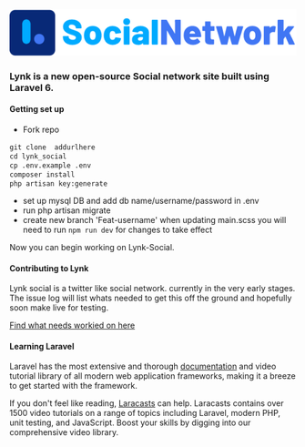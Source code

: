 ![Alt text](public/assets/img/lynk_logo_trans.png?raw=true "Lynk Logo")

### Lynk is a new open-source Social network site built using Laravel 6.

#### Getting set up

* Fork repo

```shell
git clone  addurlhere
cd lynk_social
cp .env.example .env
composer install
php artisan key:generate
```

* set up mysql DB and add db name/username/password in .env
* run php artisan migrate
* create new branch 'Feat-username'
when updating main.scss you will need to run ``npm run dev`` for changes to take effect

Now you can begin working on Lynk-Social.


#### Contributing to Lynk

Lynk social is a twitter like social network. currently in the very early stages. The issue log will list whats needed to get this off the ground and hopefully soon make live for testing.

[Find what needs workied on here](https://github.com/iiCe89/Lynk_Social/issues)

#### Learning Laravel

Laravel has the most extensive and thorough [documentation](https://laravel.com/docs) and video tutorial library of all modern web application frameworks, making it a breeze to get started with the framework.

If you don't feel like reading, [Laracasts](https://laracasts.com) can help. Laracasts contains over 1500 video tutorials on a range of topics including Laravel, modern PHP, unit testing, and JavaScript. Boost your skills by digging into our comprehensive video library.
